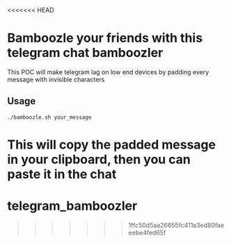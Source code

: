 <<<<<<< HEAD
# Bamboozle your friends with this telegram chat bamboozler
This POC will make telegram lag on low end devices by padding every message
with invisible characters

## Usage
```
./bamboozle.sh your_message
```
This will copy the padded message in your clipboard, then you can paste it
in the chat
=======
# telegram_bamboozler
>>>>>>> 1ffc50d5aa26655fc411a3ed80faeeebe4fed65f
